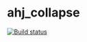 # ahj_collapse

[![Build status](https://ci.appveyor.com/api/projects/status/btrjpiahda0y2bh5?svg=true)](https://ci.appveyor.com/project/rinatfe/ahj-collapse)
